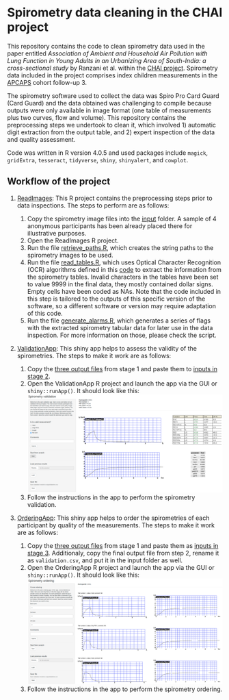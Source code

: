 # Spirometry data cleaning in the CHAI project

This repository contains the code to clean spirometry data used in the paper entitled *Association of Ambient and Household Air Pollution with Lung Function in Young Adults in an Urbanizing Area of South-India: a cross-sectional study* by Ranzani et al. within the [CHAI project](https://www.isglobal.org/en/-/chai-cardiovascular-health-effects-of-air-pollution-in-andhra-pradesh-india). Spirometry data included in the project comprises index children measurements in the [APCAPS](https://apcaps.lshtm.ac.uk/) cohort follow-up 3.

The spirometry software used to collect the data was Spiro Pro Card Guard (Card Guard) and the data obtained was challenging to compile because outputs were only available in image format (one table of measurements plus two curves, flow and volume). This repository contains the preprocessing steps we undertook to clean it, which involved 1) automatic digit extraction from the output table, and 2) expert inspection of the data and quality assessment.

Code was written in R version 4.0.5 and used packages include `magick`, `gridExtra`, `tesseract`, `tidyverse`, `shiny`, `shinyalert`, and `cowplot`.

## Workflow of the project

1. [ReadImages](1.ReadImages/): This R project contains the preprocessing steps prior to data inspections. The steps to perform are as follows:

    1. Copy the spirometry image files into the [input](1.ReadImages/input/) folder. A sample of 4 anonymous participants has been already placed there for illustrative purposes.
    2. Open the ReadImages R project.
    3. Run the file [retrieve_paths.R](1.ReadImages/code/retrieve_paths.R), which creates the string paths to the spirometry images to be used. 
    4. Run the file [read_tables.R](1.ReadImages/code/read_tables.R), which uses Optical Character Recognition (OCR) algorithms defined in this [code](1.ReadImages/code/utils.R) to extract the information from the spirometry tables. Invalid characters in the tables have been set to value 9999 in the final data, they mostly contained dollar signs. Empty cells have been coded as NAs. Note that the code included in this step is tailored to the outputs of this specific version of the software, so a different software or version may require adaptation of this code.
    5. Run the file [generate_alarms.R](1.ReadImages/code/generate_alarms.R), which generates a series of flags with the extracted spirometry tabular data for later use in the data inspection. For more information on those, please check the script. 
  
  
2. [ValidationApp](2.ValidationApp/): This shiny app helps to assess the validity of the spirometries. The steps to make it work are as follows:

    1. Copy the [three output files](1.ReadImages/output) from stage 1 and paste them to [inputs in stage 2](2.ValidationApp/input).
    2. Open the ValidationApp R project and launch the app via the GUI or `shiny::runApp()`. It should look like this:
    ![plot](2.ValidationApp/figures/screenshot.png)
    3. Follow the instructions in the app to perform the spirometry validation.
    
    
3. [OrderingApp](3.OrderingApp/): This shiny app helps to order the spirometries of each participant by quality of the measurements. The steps to make it work are as follows:

    1. Copy the [three output files](1.ReadImages/output) from stage 1 and paste them as [inputs in stage 3](3.OrderingApp/input). Additionaly, copy the final output file from step 2, rename it as `validation.csv`, and put it in the input folder as well.
    2. Open the OrderingApp R project and launch the app via the GUI or `shiny::runApp()`. It should look like this:
    ![plot](3.OrderingApp/figures/screenshot.png)
    3. Follow the instructions in the app to perform the spirometry ordering.
